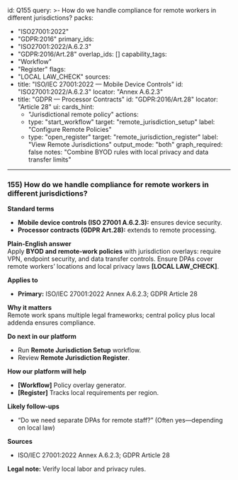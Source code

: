 id: Q155
query: >-
  How do we handle compliance for remote workers in different jurisdictions?
packs:
  - "ISO27001:2022"
  - "GDPR:2016"
primary_ids:
  - "ISO27001:2022/A.6.2.3"
  - "GDPR:2016/Art.28"
overlap_ids: []
capability_tags:
  - "Workflow"
  - "Register"
flags:
  - "LOCAL LAW_CHECK"
sources:
  - title: "ISO/IEC 27001:2022 — Mobile Device Controls"
    id: "ISO27001:2022/A.6.2.3"
    locator: "Annex A.6.2.3"
  - title: "GDPR — Processor Contracts"
    id: "GDPR:2016/Art.28"
    locator: "Article 28"
ui:
  cards_hint:
    - "Jurisdictional remote policy"
  actions:
    - type: "start_workflow"
      target: "remote_jurisdiction_setup"
      label: "Configure Remote Policies"
    - type: "open_register"
      target: "remote_jurisdiction_register"
      label: "View Remote Jurisdictions"
output_mode: "both"
graph_required: false
notes: "Combine BYOD rules with local privacy and data transfer limits"
---
### 155) How do we handle compliance for remote workers in different jurisdictions?

**Standard terms**  
- **Mobile device controls (ISO 27001 A.6.2.3):** ensures device security.  
- **Processor contracts (GDPR Art.28):** extends to remote processing.

**Plain-English answer**  
Apply **BYOD and remote-work policies** with jurisdiction overlays: require VPN, endpoint security, and data transfer controls. Ensure DPAs cover remote workers’ locations and local privacy laws **[LOCAL LAW_CHECK]**.

**Applies to**  
- **Primary:** ISO/IEC 27001:2022 Annex A.6.2.3; GDPR Article 28

**Why it matters**  
Remote work spans multiple legal frameworks; central policy plus local addenda ensures compliance.

**Do next in our platform**  
- Run **Remote Jurisdiction Setup** workflow.  
- Review **Remote Jurisdiction Register**.

**How our platform will help**  
- **[Workflow]** Policy overlay generator.  
- **[Register]** Tracks local requirements per region.

**Likely follow-ups**  
- “Do we need separate DPAs for remote staff?” (Often yes—depending on local law)

**Sources**  
- ISO/IEC 27001:2022 Annex A.6.2.3; GDPR Article 28

**Legal note:** Verify local labor and privacy rules.  
